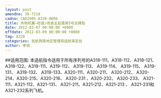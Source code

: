 ```yaml
---
layout: post
amendno: 39-7218
cadno: CAD2005-A320-06R6
title: 外侧机翼—检查/改装主起落架5号支撑肋
date: 2012-03-07 00:00:00 +0800
effdate: 2012-03-09 00:00:00 +0800
tag: A320
categories: 民航西南地区管理局适航审定处
author: 李锐
---
```


##适用范围:
本适航指令适用于所有序列号的A318-111、A318-112、A318-121、 A318-122、A319-111、A319-112、 A319-113、 A319-114、 A319-115、 A319-131、 A319-132、 A319-133、A320-111、A320-211、 A320-212、 A320-214、A320-215、A320-216、 A320-231 、A320-232、 A320-233、 A321-111、A321-112、A321-131、 A321-211、A321-212、A321-213 、 A321-231和 A321-232系列飞机。

